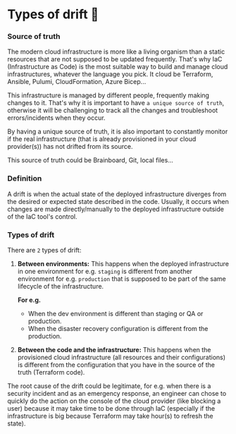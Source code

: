 # Types of drift 🔀

### Source of truth

The modern cloud infrastructure is more like a living organism than a static resources that are not supposed to be updated frequently. That's why IaC (Infrastructure as Code) is the most suitable way to build and manage cloud infrastructures, whatever the language you pick. It cloud be Terraform, Ansible, Pulumi, CloudFormation, Azure Bicep...

This infrastructure is managed by different people, frequently making changes to it. That's why it is important to have `a unique source of truth`, otherwise it will be challenging to track all the changes and troubleshoot errors/incidents when they occur.

By having a unique source of truth, it is also important to constantly monitor if the real infrastructure (that is already provisioned in your cloud provider(s)) has not drifted from its source.

This source of truth could be Brainboard, Git, local files...

### Definition

A drift is when the actual state of the deployed infrastructure diverges from the desired or expected state described in the code. Usually, it occurs when changes are made directly/manually to the deployed infrastructure outside of the IaC tool's control.

### Types of drift

There are `2` types of drift:

1.  **Between environments:** This happens when the deployed infrastructure in one environment for e.g. `staging` is different from another environment for e.g. `production` that is supposed to be part of the same lifecycle of the infrastructure.

    **For e.g.**

    * When the dev environment is different than staging or QA or production.
    * When the disaster recovery configuration is different from the production.
2. **Between the code and the infrastructure:** This happens when the provisioned cloud infrastructure (all resources and their configurations) is different from the configuration that you have in the source of the truth (Terraform code).

The root cause of the drift could be legitimate, for e.g. when there is a security incident and as an emergency response, an engineer can chose to quickly do the action on the console of the cloud provider (like blocking a user) because it may take time to be done through IaC (especially if the infrastructure is big because Terraform may take hour(s) to refresh the state).

